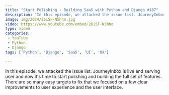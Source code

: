 ```yaml
---
title: "Start Polishing - Building SaaS with Python and Django #187"
description: "In this episode, we attacked the issue list. JourneyInbox is live and serving user and now it's time to start polishing and building the full set of features. There are so many easy targets to fix that we focused on a few clear improvements to user experience and the user interface."
image: img/2024/26i5F-N5hho.jpg
video: https://www.youtube.com/embed/26i5F-N5hho
type: video
categories:
 - YouTube
 - Python
 - Django
tags: ['Python', 'Django', 'SaaS', 'UI', 'UX']

---
```


In this episode, we attacked the issue list. JourneyInbox is live and serving user and now it's time to start polishing and building the full set of features. There are so many easy targets to fix that we focused on a few clear improvements to user experience and the user interface.
